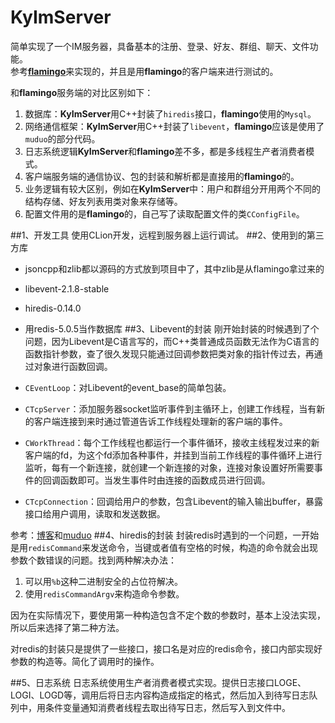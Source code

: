 # KyImServer
简单实现了一个IM服务器，具备基本的注册、登录、好友、群组、聊天、文件功能。<br>
参考[**flamingo**](https://github.com/balloonwj/flamingo)来实现的，并且是用**flamingo**的客户端来进行测试的。

和**flamingo**服务端的对比区别如下：

1. 数据库：**KyImServer**用C++封装了`hiredis`接口，**flamingo**使用的`Mysql`。
2. 网络通信框架：**KyImServer**用C++封装了`libevent`，**flamingo**应该是使用了`muduo`的部分代码。
3. 日志系统逻辑**KyImServer**和**flamingo**差不多，都是多线程生产者消费者模式。
4. 客户端服务端的通信协议、包的封装和解析都是直接用的**flamingo**的。
5. 业务逻辑有较大区别，例如在**KyImServer**中：用户和群组分开用两个不同的结构存储、好友列表用类对象来存储等。
6. 配置文件用的是**flamingo**的，自己写了读取配置文件的类`CConfigFile`。

##1、开发工具
使用CLion开发，远程到服务器上运行调试。
##2、使用到的第三方库
- jsoncpp和zlib都以源码的方式放到项目中了，其中zlib是从flamingo拿过来的
- libevent-2.1.8-stable
- hiredis-0.14.0
- 用redis-5.0.5当作数据库
##3、Libevent的封装
刚开始封装的时候遇到了个问题，因为Libevent是C语言写的，而C++类普通成员函数无法作为C语言的函数指针参数，查了很久发现只能通过回调参数把类对象的指针传过去，再通过对象进行函数回调。

- `CEventLoop`：对Libevent的event_base的简单包装。
- `CTcpServer`：添加服务器socket监听事件到主循环上，创建工作线程，当有新的客户端连接到来时通过管道告诉工作线程处理新的客户端的事件。
- `CWorkThread`：每个工作线程也都运行一个事件循环，接收主线程发过来的新客户端的fd，为这个fd添加各种事件，并挂到当前工作线程的事件循环上进行监听，每有一个新连接，就创建一个新连接的对象，连接对象设置好所需要事件的回调函数即可。当发生事件时由连接的函数成员进行回调。
- `CTcpConnection`：回调给用户的参数，包含Libevent的输入输出buffer，暴露接口给用户调用，读取和发送数据。

参考：[博客](https://www.tuicool.com/articles/QBj2ma)和[muduo](https://github.com/chenshuo/muduo)
##4、hiredis的封装
封装redis时遇到的一个问题，一开始是用`redisCommand`来发送命令，当键或者值有空格的时候，构造的命令就会出现参数个数错误的问题。找到两种解决办法：

1. 可以用`%b`这种二进制安全的占位符解决。
2. 使用`redisCommandArgv`来构造命令参数。

因为在实际情况下，要使用第一种构造包含不定个数的参数时，基本上没法实现，所以后来选择了第二种方法。

对redis的封装只是提供了一些接口，接口名是对应的redis命令，接口内部实现好参数的构造等。简化了调用时的操作。

##5、日志系统
日志系统使用生产者消费者模式实现。提供日志接口LOGE、LOGI、LOGD等，调用后将日志内容构造成指定的格式，然后加入到待写日志队列中，用条件变量通知消费者线程去取出待写日志，然后写入到文件中。

